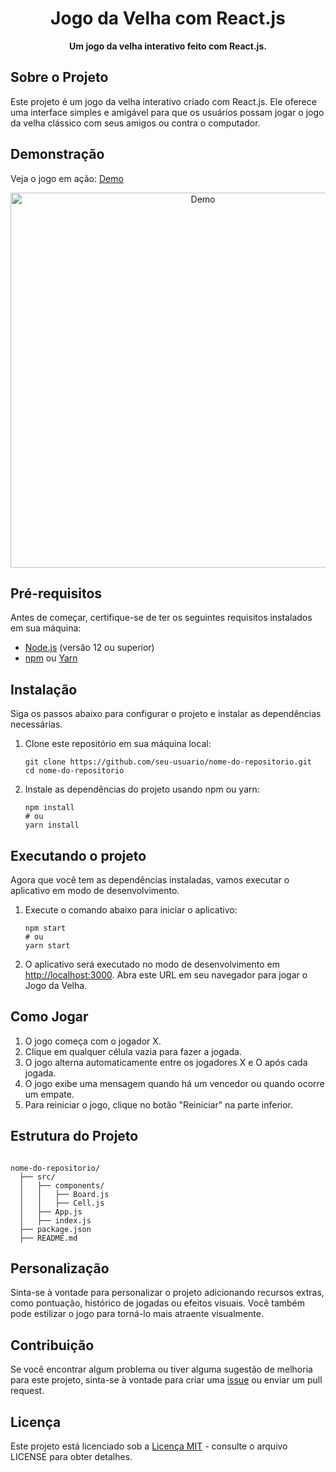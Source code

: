 <h1 align="center">Jogo da Velha com React.js</h1>


<p align="center">
  <strong>Um jogo da velha interativo feito com React.js.</strong>
</p>

<h2>Sobre o Projeto</h2>

<p>
  Este projeto é um jogo da velha interativo criado com React.js. Ele oferece uma interface simples e amigável para que os usuários possam jogar o jogo da velha clássico com seus amigos ou contra o computador.
</p>

<h2>Demonstração</h2>

<p>Veja o jogo em ação: <a href="https://codesandbox.io/s/723948?file=/App.js&utm_medium=sandpack">Demo</a></p>

<p align="center">
  <img src="demo.gif" alt="Demo" width="600">
</p>

<h2>Pré-requisitos</h2>

<p>Antes de começar, certifique-se de ter os seguintes requisitos instalados em sua máquina:</p>

<ul>
  <li><a href="https://nodejs.org/">Node.js</a> (versão 12 ou superior)</li>
  <li><a href="https://www.npmjs.com/">npm</a> ou <a href="https://yarnpkg.com/">Yarn</a></li>
</ul>

<h2>Instalação</h2>

<p>
  Siga os passos abaixo para configurar o projeto e instalar as dependências necessárias.
</p>

<ol>
  <li>Clone este repositório em sua máquina local:
    <pre><code>git clone https://github.com/seu-usuario/nome-do-repositorio.git
cd nome-do-repositorio</code></pre></li>
  <li>Instale as dependências do projeto usando npm ou yarn:
    <pre><code>npm install
# ou
yarn install</code></pre></li>
</ol>

<h2>Executando o projeto</h2>

<p>
  Agora que você tem as dependências instaladas, vamos executar o aplicativo em modo de desenvolvimento.
</p>

<ol>
  <li>Execute o comando abaixo para iniciar o aplicativo:
    <pre><code>npm start
# ou
yarn start</code></pre></li>
  <li>O aplicativo será executado no modo de desenvolvimento em <a href="http://localhost:3000">http://localhost:3000</a>. Abra este URL em seu navegador para jogar o Jogo da Velha.</li>
</ol>

<h2>Como Jogar</h2>

<ol>
  <li>O jogo começa com o jogador X.</li>
  <li>Clique em qualquer célula vazia para fazer a jogada.</li>
  <li>O jogo alterna automaticamente entre os jogadores X e O após cada jogada.</li>
  <li>O jogo exibe uma mensagem quando há um vencedor ou quando ocorre um empate.</li>
  <li>Para reiniciar o jogo, clique no botão "Reiniciar" na parte inferior.</li>
</ol>

<h2>Estrutura do Projeto</h2>

<pre><code>
nome-do-repositorio/
  ├── src/
  │   ├── components/
  │   │   ├── Board.js
  │   │   ├── Cell.js
  │   ├── App.js
  │   ├── index.js
  ├── package.json
  ├── README.md
</code></pre>

<h2>Personalização</h2>

<p>
  Sinta-se à vontade para personalizar o projeto adicionando recursos extras, como pontuação, histórico de jogadas ou efeitos visuais. Você também pode estilizar o jogo para torná-lo mais atraente visualmente.
</p>

<h2>Contribuição</h2>

<p>
  Se você encontrar algum problema ou tiver alguma sugestão de melhoria para este projeto, sinta-se à vontade para criar uma <a href="link-das-issues">issue</a> ou enviar um pull request.
</p>

<h2>Licença</h2>

<p>
  Este projeto está licenciado sob a <a href="LICENSE">Licença MIT</a> - consulte o arquivo LICENSE para obter detalhes.
</p>

</body>
</html>
